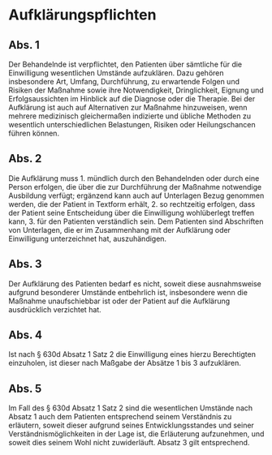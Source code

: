 # Aufklärungspflichten



## Abs. 1

 Der Behandelnde ist verpflichtet, den Patienten über sämtliche für die Einwilligung wesentlichen Umstände aufzuklären. Dazu gehören insbesondere Art, Umfang, Durchführung, zu erwartende Folgen und Risiken der Maßnahme sowie ihre Notwendigkeit, Dringlichkeit, Eignung und Erfolgsaussichten im Hinblick auf die Diagnose oder die Therapie. Bei der Aufklärung ist auch auf Alternativen zur Maßnahme hinzuweisen, wenn mehrere medizinisch gleichermaßen indizierte und übliche Methoden zu wesentlich unterschiedlichen Belastungen, Risiken oder Heilungschancen führen können.

## Abs. 2

 Die Aufklärung muss  1.
 mündlich durch den Behandelnden oder durch eine Person erfolgen, die über die zur Durchführung der Maßnahme notwendige Ausbildung verfügt; ergänzend kann auch auf Unterlagen Bezug genommen werden, die der Patient in Textform erhält,
 2.
 so rechtzeitig erfolgen, dass der Patient seine Entscheidung über die Einwilligung wohlüberlegt treffen kann,
 3.
 für den Patienten verständlich sein.
Dem Patienten sind Abschriften von Unterlagen, die er im Zusammenhang mit der Aufklärung oder Einwilligung unterzeichnet hat, auszuhändigen.

## Abs. 3

 Der Aufklärung des Patienten bedarf es nicht, soweit diese ausnahmsweise aufgrund besonderer Umstände entbehrlich ist, insbesondere wenn die Maßnahme unaufschiebbar ist oder der Patient auf die Aufklärung ausdrücklich verzichtet hat.

## Abs. 4

 Ist nach § 630d Absatz 1 Satz 2 die Einwilligung eines hierzu Berechtigten einzuholen, ist dieser nach Maßgabe der Absätze 1 bis 3 aufzuklären.

## Abs. 5

 Im Fall des § 630d Absatz 1 Satz 2 sind die wesentlichen Umstände nach Absatz 1 auch dem Patienten entsprechend seinem Verständnis zu erläutern, soweit dieser aufgrund seines Entwicklungsstandes und seiner Verständnismöglichkeiten in der Lage ist, die Erläuterung aufzunehmen, und soweit dies seinem Wohl nicht zuwiderläuft. Absatz 3 gilt entsprechend. 


